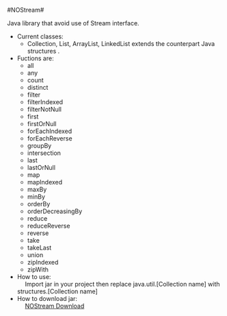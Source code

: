 #NOStream#

Java library that avoid use of Stream interface.

* Current classes: <br />
   * Collection, List, ArrayList, LinkedList extends the counterpart Java structures . <br />
* Fuctions are: <br />
   * all
   * any
   * count
   * distinct
   * filter
   * filterIndexed
   * filterNotNull
   * first
   * firstOrNull
   * forEachIndexed
   * forEachReverse
   * groupBy
   * intersection
   * last
   * lastOrNull
   * map
   * mapIndexed
   * maxBy
   * minBy
   * orderBy
   * orderDecreasingBy
   * reduce
   * reduceReverse
   * reverse
   * take
   * takeLast
   * union
   * zipIndexed
   * zipWith
* How to use: <br/>
&emsp;    Import jar in your project then replace java.util.[Collection name] with structures.[Collection name]
* How to download jar: <br/>
&emsp;  <a href="http://goo.gl/I2s5pb">NOStream Download </a>
